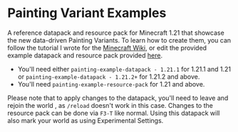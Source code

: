 # Painting Variant Examples
A reference datapack and resource pack for Minecraft 1.21 that showcase the new data-driven Painting Variants. To learn how to create them, you can follow the tutorial I wrote for the [Minecraft Wiki](https://minecraft.wiki/w/Tutorials/Adding_custom_paintings), or edit the provided example datapack and resource pack provided [here]([url](https://github.com/cassiancc/painting-variant-example/releases/tag/1.0-1.21-pre4)).

- You'll need either `painting-example-datapack - 1.21.1` for 1.21.1 and 1.21 or `painting-example-datapack - 1.21.2+` for 1.21.2 and above.
- You'll need `painting-example-resource-pack` for 1.21 and above.

Please note that to apply changes to the datapack, you'll need to leave and rejoin the world , as `/reload` doesn't work in this case. Changes to the resource pack can be done via `F3-T` like normal. Using this datapack will also mark your world as using Experimental Settings.

